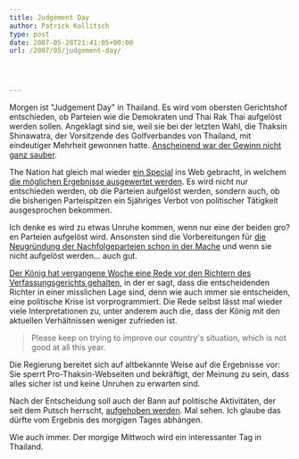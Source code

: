 ```yaml
---
title: Judgement Day
author: Patrick Kollitsch
type: post
date: 2007-05-28T21:41:05+00:00
url: /2007/05/judgement-day/




---
```

Morgen ist "Judgement Day" in Thailand. Es wird vom obersten Gerichtshof entschieden, ob Parteien wie die Demokraten und Thai Rak Thai aufgelöst werden sollen. Angeklagt sind sie, weil sie bei der letzten Wahl, die Thaksin Shinawatra, der Vorsitzende des Golfverbandes von Thailand, mit eindeutiger Mehrheit gewonnen hatte. <a href="777">Anscheinend war der Gewinn nicht ganz sauber</a>. 

The Nation hat gleich mal wieder [ein Special][1] ins Web gebracht, in welchem [die möglichen Ergebnisse ausgewertet werden][2]. Es wird nicht nur entschieden werden, ob die Parteien aufgelöst werden, sondern auch, ob die bisherigen Parteispitzen ein 5jähriges Verbot von politischer Tätigkeit ausgesprochen bekommen.

Ich denke es wird zu etwas Unruhe kommen, wenn nur eine der beiden gro?en Parteien aufgelöst wird. Ansonsten sind die Vorbereitungen für [die Neugründung der Nachfolgeparteien schon in der Mache][3] und wenn sie nicht aufgelöst werden... auch gut. 

[Der König hat vergangene Woche eine Rede vor den Richtern des Verfassungsgerichts gehalten][4], in der er sagt, dass die entscheidenden Richter in einer misslichen Lage sind, denn wie auch immer sie entscheiden, eine politische Krise ist vorprogrammiert. Die Rede selbst lässt mal wieder viele Interpretationen zu, unter anderem auch die, dass der König mit den aktuellen Verhältnissen weniger zufrieden ist.

> Please keep on trying to improve our country's situation, which is not good at all this year.

Die Regierung bereitet sich auf altbekannte Weise auf die Ergebnisse vor: Sie sperrt Pro-Thaksin-Webseiten und bekräftigt, der Meinung zu sein, dass alles sicher ist und keine Unruhen zu erwarten sind.

Nach der Entscheidung soll auch der Bann auf politische Aktivitäten, der seit dem Putsch herrscht, [aufgehoben werden][5]. Mal sehen. Ich glaube das dürfte vom Ergebnis des morgigen Tages abhängen.

Wie auch immer. Der morgige Mittwoch wird ein interessanter Tag in Thailand.

 [1]: http://www.nationmultimedia.com/specials/in_dock/index.html
 [2]: http://www.nationmultimedia.com/2007/05/29/headlines/headlines_30034990.php
 [3]: http://www.nationmultimedia.com/breakingnews/read.php?newsid=30034888
 [4]: http://www.nationmultimedia.com/2007/05/25/headlines/headlines_30035153.php
 [5]: http://www.bangkokpost.com/breaking_news/breakingnews.php?id=118631
